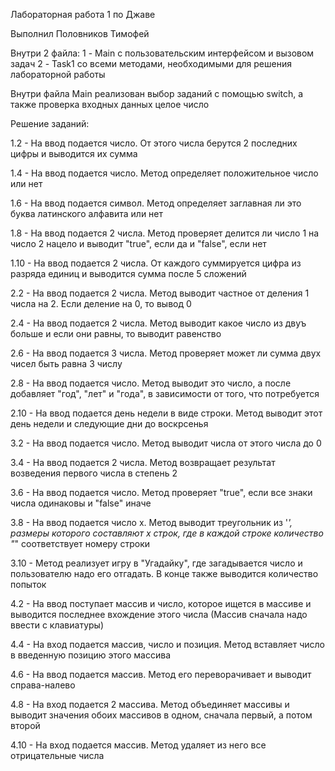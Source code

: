 Лабораторная работа 1 по Джаве

Выполнил Половников Тимофей

Внутри 2 файла:
1 - Main с пользовательским интерфейсом и вызовом задач
2 - Task1 со всеми методами, необходимыми для решения лабораторной работы


Внутри файла Main реализован выбор заданий с помощью switch, а также проверка входных данных целое число


Решение заданий:

1.2 - На ввод подается число. От этого числа берутся 2 последних цифры и выводится их сумма

1.4 - На ввод подается число. Метод определяет положительное число или нет

1.6 - На ввод подается символ. Метод определяет заглавная ли это буква латинского алфавита или нет

1.8 - На ввод подается 2 числа. Метод проверяет делится ли число 1 на число 2 нацело и выводит "true", если да и "false", если нет

1.10 - На ввод подается 2 числа. От каждого суммируется цифра из разряда единиц и выводится сумма после 5 сложений

2.2 - На ввод подается 2 числа. Метод выводит частное от деления 1 числа на 2. Если деление на 0, то вывод 0

2.4 - На ввод подается 2 числа. Метод выводит какое число из двуъ больше и если они равны, то выводит равенство

2.6 - На ввод подается 3 числа. Метод проверяет может ли сумма двух чисел быть равна 3 числу

2.8 - На ввод подается число. Метод выводит это число, а после добавляет "год", "лет" и "года", в зависимости от того, что потребуется

2.10 - На ввод подается день недели в виде строки. Метод выводит этот день недели и следующие дни до воскрсенья

3.2 - На ввод подается число. Метод выводит числа от этого числа до 0

3.4 - На ввод подается 2 числа. Метод возвращает результат возведения первого числа в степень 2

3.6 - На ввод подается число. Метод проверяет "true", если все знаки числа одинаковы и "false" иначе

3.8 - На ввод подается число x. Метод выводит треугольник из '*', размеры которого составляют x строк, где в каждой строке количество "*" соответствует номеру строки

3.10 - Метод реализует игру в "Угадайку", где загадывается число и пользователю надо его отгадать. В конце также выводится количество попыток

4.2 - На ввод поступает массив и число, которое ищется в массиве и выводится последнее вхождение этого числа (Массив сначала надо ввести с клавиатуры)

4.4 - На вход подается массив, число и позиция. Метод вставляет число в введенную позицию этого массива

4.6 - На ввод подается массив. Метод его переворачивает и выводит справа-налево

4.8 - На вход подается 2 массива. Метод объединяет массивы и выводит значения обоих массивов в одном, сначала первый, а потом второй

4.10 - На вход подается массив. Метод удаляет из него все отрицательные числа
